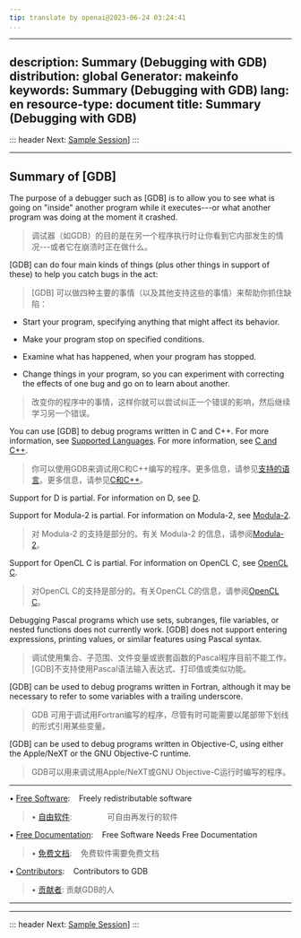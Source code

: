 ```yaml
---
tip: translate by openai@2023-06-24 03:24:41
...
```

---
description: Summary (Debugging with GDB)
distribution: global
Generator: makeinfo
keywords: Summary (Debugging with GDB)
lang: en
resource-type: document
title: Summary (Debugging with GDB)
---
::: header
Next: [Sample Session](Sample-Session.html#Sample-Session)]
:::

---

## Summary of [GDB]


The purpose of a debugger such as [GDB] is to allow you to see what is going on "inside" another program while it executes---or what another program was doing at the moment it crashed.

> 调试器（如GDB）的目的是在另一个程序执行时让你看到它内部发生的情况---或者它在崩溃时正在做什么。


[GDB] can do four main kinds of things (plus other things in support of these) to help you catch bugs in the act:

> [GDB] 可以做四种主要的事情（以及其他支持这些的事情）来帮助你抓住缺陷：

- Start your program, specifying anything that might affect its behavior.
- Make your program stop on specified conditions.
- Examine what has happened, when your program has stopped.

- Change things in your program, so you can experiment with correcting the effects of one bug and go on to learn about another.

> 改变你的程序中的事情，这样你就可以尝试纠正一个错误的影响，然后继续学习另一个错误。


You can use [GDB] to debug programs written in C and C++. For more information, see [Supported Languages](Supported-Languages.html#Supported-Languages). For more information, see [C and C++](C.html#C).

> 你可以使用GDB来调试用C和C++编写的程序。更多信息，请参见[支持的语言](Supported-Languages.html#Supported-Languages)。更多信息，请参见[C和C++](C.html#C)。

Support for D is partial. For information on D, see [D](D.html#D).


Support for Modula-2 is partial. For information on Modula-2, see [Modula-2](Modula_002d2.html#Modula_002d2).

> 对 Modula-2 的支持是部分的。有关 Modula-2 的信息，请参阅[Modula-2](Modula_002d2.html#Modula_002d2)。


Support for OpenCL C is partial. For information on OpenCL C, see [OpenCL C](OpenCL-C.html#OpenCL-C).

> 对OpenCL C的支持是部分的。有关OpenCL C的信息，请参阅[OpenCL C](OpenCL-C.html#OpenCL-C)。


Debugging Pascal programs which use sets, subranges, file variables, or nested functions does not currently work. [GDB] does not support entering expressions, printing values, or similar features using Pascal syntax.

> 调试使用集合、子范围、文件变量或嵌套函数的Pascal程序目前不能工作。[GDB]不支持使用Pascal语法输入表达式、打印值或类似功能。


[GDB] can be used to debug programs written in Fortran, although it may be necessary to refer to some variables with a trailing underscore.

> GDB 可用于调试用Fortran编写的程序，尽管有时可能需要以尾部带下划线的形式引用某些变量。


[GDB] can be used to debug programs written in Objective-C, using either the Apple/NeXT or the GNU Objective-C runtime.

> GDB可以用来调试用Apple/NeXT或GNU Objective-C运行时编写的程序。

---


• [Free Software](Free-Software.html#Free-Software):                       Freely redistributable software

> • [自由软件](Free-Software.html#Free-Software):                可自由再发行的软件

• [Free Documentation](Free-Documentation.html#Free-Documentation):        Free Software Needs Free Documentation

> • [免费文档](Free-Documentation.html#Free-Documentation):        免费软件需要免费文档

• [Contributors](Contributors.html#Contributors):                          Contributors to GDB

> • [贡献者](Contributors.html#Contributors): 贡献GDB的人

---

---

::: header
Next: [Sample Session](Sample-Session.html#Sample-Session)]
:::
